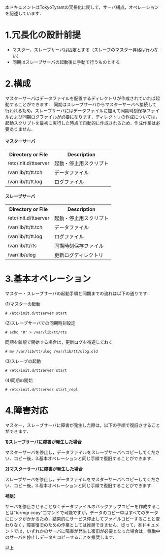 本ドキュメントはTokyoTyrantの冗長化に関して，サーバ構成，オペレーションを記述しています．

# 1.冗長化の設計前提

* マスター，スレーブサーバは固定とする（スレーブのマスター昇格は行わない）
* 同期はスレーブサーバの起動後に手動で行うものとする


# 2.構成

マスターサーバはデータファイルを配置するディレクトリが作成されていれば起動することができます．
同期はスレーブサーバからマスターサーバへ接続して行われるため，スレーブサーバにはデータファイルに加えて同期時刻保存ファイルおよび同期ログファイルが必要になります．ディレクトリの作成については，起動スクリプトを最初に実行した時点で自動的に作成されるため，作成作業は必要ありません．

#### マスターサーバ
<table>
  <tr>
    <th>Directory or File</th>
    <th>Description</th>
  </tr>
  <tr>
    <td>/etc/init.d/ttserver</td>
    <td>起動・停止用スクリプト</td>
  </tr>
  <tr>
    <td>/var/lib/tt/tt.tch</td>
    <td>データファイル</td>
  </tr>
  <tr>
    <td>/var/lib/tt/tt.log</td>
    <td>ログファイル</td>
  </tr>
</table>

#### スレーブサーバ
<table>
  <tr>
    <th>Directory or File</th>
    <th>Description</th>
  </tr>
  <tr>
    <td>/etc/init.d/ttserver</td>
    <td>起動・停止用スクリプト</td>
  </tr>
  <tr>
    <td>/var/lib/tt/tt.tch</td>
    <td>データファイル</td>
  </tr>
  <tr>
    <td>/var/lib/tt/tt.log</td>
    <td>ログファイル</td>
  </tr>
  <tr>
    <td>/var/lib/tt/rts</td>
    <td>同期時刻保存ファイル</td>
  </tr>
  <tr>
    <td>/var/lib/ulog</td>
    <td>更新ログディレクトリ</td>
  </tr>
</table>


# 3.基本オペレーション

マスター・スレーブサーバの起動手順と同期までの流れは以下の通りです．

(1)マスターの起動

 `# /etc/init.d/ttserver start`

(2)スレーブサーバでの同期時刻設定

 `# echo "0" > /var/lib/tt/rts`

同期を新規で開始する場合は，更新ログを待避しておく

 `# mv /var/lib/tt/ulog /var/lib/tt/ulog.old`


(3)スレーブの起動

 `# /etc/init.d/ttserver start`

(4)同期の開始

 `# /etc/init.d/ttserver start_repl`


# 4.障害対応

マスター，スレーブサーバに障害が発生した際は，以下の手順で復旧させることができます．

**1)スレーブサーバに障害が発生した場合**

マスターサーバを停止し，データファイルをスレーブサーバへコピーしてください．コピー後，3.基本オペレーションと同じ手順で復旧することができます．

**2)マスターサーバに障害が発生した場合**

スレーブサーバを停止し，データファイルをマスターサーバへコピーしてください．コピー後，3.基本オペレーションと同じ手順で復旧することができます．

**補足）**

サーバを停止させることなくデータファイルのバックアップコピーを作成することは"tcrmgr copy"コマンドで可能ですが，データのコピー中はすべてのデータにロックがかかるため，結果的にサービス停止してファイルコピーすることと変わりなく，障害復旧のための作業としては推奨できません．従って，本ドキュメントでは，いずれかのサーバに障害が発生し復旧が必要となった場合は，稼働中のサーバを停止しデータをコピーすることを推奨します．

以上